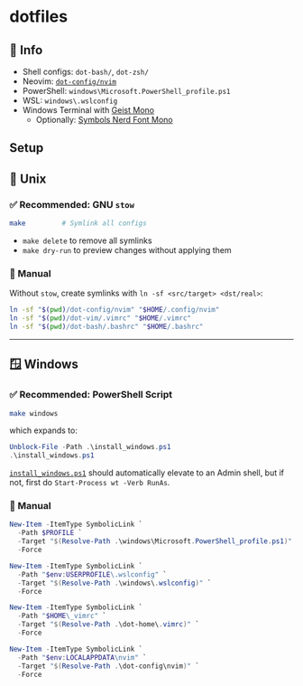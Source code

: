 # dotfiles

## 📁 Info

* Shell configs: `dot-bash/`, `dot-zsh/`
* Neovim: [`dot-config/nvim`](./dot-config/nvim/README.md)
* PowerShell: `windows\Microsoft.PowerShell_profile.ps1`
* WSL: `windows\.wslconfig`
* Windows Terminal with [Geist Mono](https://vercel.com/font)
    * Optionally: [Symbols Nerd Font Mono](https://www.nerdfonts.com/font-downloads)

##  Setup
## 🐧 Unix
### ✅ Recommended: GNU `stow`

```bash
make         # Symlink all configs
```
- `make delete` to remove all symlinks
- `make dry-run` to preview changes without applying them

### 🔗 Manual

Without `stow`, create symlinks with `ln -sf <src/target> <dst/real>`:

```bash
ln -sf "$(pwd)/dot-config/nvim" "$HOME/.config/nvim"
ln -sf "$(pwd)/dot-vim/.vimrc" "$HOME/.vimrc"
ln -sf "$(pwd)/dot-bash/.bashrc" "$HOME/.bashrc"
```

---

## 🪟 Windows
### ✅ Recommended: PowerShell Script

```bash
make windows
```

which expands to:

```powershell
Unblock-File -Path .\install_windows.ps1
.\install_windows.ps1
```

[`install_windows.ps1`](./windows/install_windows.ps1) should automatically elevate to an Admin shell, but if not, first do `Start-Process wt -Verb RunAs`.


### 🔗 Manual

```powershell
New-Item -ItemType SymbolicLink `
  -Path $PROFILE `
  -Target "$(Resolve-Path .\windows\Microsoft.PowerShell_profile.ps1)" `
  -Force

New-Item -ItemType SymbolicLink `
  -Path "$env:USERPROFILE\.wslconfig" `
  -Target "$(Resolve-Path .\windows\.wslconfig)" `
  -Force

New-Item -ItemType SymbolicLink `
  -Path "$HOME\_vimrc" `
  -Target "$(Resolve-Path .\dot-home\.vimrc)" `
  -Force

New-Item -ItemType SymbolicLink `
  -Path "$env:LOCALAPPDATA\nvim" `
  -Target "$(Resolve-Path .\dot-config\nvim)" `
  -Force
```
